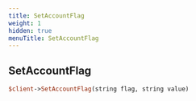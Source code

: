 ```yaml
---
title: SetAccountFlag
weight: 1
hidden: true
menuTitle: SetAccountFlag
---
```

## SetAccountFlag
```perl
$client->SetAccountFlag(string flag, string value)
```